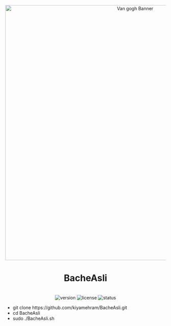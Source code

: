 
<p align="center">
<img src="https://upload.wikimedia.org/wikipedia/commons/thumb/5/5a/Van_Gogh_1881-04%2C_Etten_-_Sower_%28after_Millet%29_F_830_JH_1.jpg/270px-Van_Gogh_1881-04%2C_Etten_-_Sower_%28after_Millet%29_F_830_JH_1.jpg" alt="Van gogh Banner" width="800">
</p>

<h1 align="center"> BacheAsli</h1>
<p align="center">
  <br>
  <img src="https://img.shields.io/badge/version-2.2.0-blue" alt="version">
  <img src="https://img.shields.io/badge/license-MIT-green" alt="license">
  <img src="https://img.shields.io/badge/status-active-brightgreen" alt="status">
</p>
<ul>
<li>git clone https://github.com/kiyamehram/BacheAsli.git</li>
<li>cd BacheAsli</li>
<li>sudo ./BacheAsli.sh</li>
</ul>
